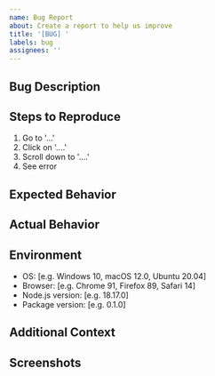 ```yaml
---
name: Bug Report
about: Create a report to help us improve
title: '[BUG] '
labels: bug
assignees: ''
---
```


## Bug Description

<!-- A clear and concise description of what the bug is -->

## Steps to Reproduce

1. Go to '...'
2. Click on '....'
3. Scroll down to '....'
4. See error

## Expected Behavior

<!-- A clear and concise description of what you expected to happen -->

## Actual Behavior

<!-- A clear and concise description of what actually happened -->

## Environment

- OS: [e.g. Windows 10, macOS 12.0, Ubuntu 20.04]
- Browser: [e.g. Chrome 91, Firefox 89, Safari 14]
- Node.js version: [e.g. 18.17.0]
- Package version: [e.g. 0.1.0]

## Additional Context

<!-- Add any other context about the problem here -->

## Screenshots

<!-- If applicable, add screenshots to help explain your problem -->
